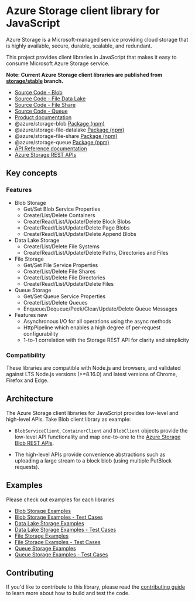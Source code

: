 # Azure Storage client library for JavaScript

Azure Storage is a Microsoft-managed service providing cloud storage that is highly available, secure, durable, scalable, and redundant.

This project provides client libraries in JavaScript that makes it easy to consume Microsoft Azure Storage service.

**Note: Current Azure Storage client libraries are published from [storage/stable](https://github.com/Azure/azure-sdk-for-js/tree/storage/stable/sdk/storage/) branch.**

- [Source Code - Blob](https://github.com/Azure/azure-sdk-for-js/tree/storage/stable/sdk/storage/storage-blob)
- [Source Code - File Data Lake](https://github.com/Azure/azure-sdk-for-js/tree/storage/stable/sdk/storage/storage-file-datalake)
- [Source Code - File Share](https://github.com/Azure/azure-sdk-for-js/tree/storage/stable/sdk/storage/storage-file-share)
- [Source Code - Queue](https://github.com/Azure/azure-sdk-for-js/tree/storage/stable/sdk/storage/storage-queue)
- [Product documentation](https://learn.microsoft.com/azure/storage)
- @azure/storage-blob [Package (npm)](https://www.npmjs.com/package/@azure/storage-blob)
- @azure/storage-file-datalake [Package (npm)](https://www.npmjs.com/package/@azure/storage-file-datalake)
- @azure/storage-file-share [Package (npm)](https://www.npmjs.com/package/@azure/storage-file-share)
- @azure/storage-queue [Package (npm)](https://www.npmjs.com/package/@azure/storage-queue)
- [API Reference documentation](https://learn.microsoft.com/javascript/api/overview/azure/storage)
- [Azure Storage REST APIs](https://learn.microsoft.com/rest/api/storageservices/)

## Key concepts

### Features

- Blob Storage
  - Get/Set Blob Service Properties
  - Create/List/Delete Containers
  - Create/Read/List/Update/Delete Block Blobs
  - Create/Read/List/Update/Delete Page Blobs
  - Create/Read/List/Update/Delete Append Blobs
- Data Lake Storage
  - Create/List/Delete File Systems
  - Create/Read/List/Update/Delete Paths, Directories and Files
- File Storage
  - Get/Set File Service Properties
  - Create/List/Delete File Shares
  - Create/List/Delete File Directories
  - Create/Read/List/Update/Delete Files
- Queue Storage
  - Get/Set Queue Service Properties
  - Create/List/Delete Queues
  - Enqueue/Dequeue/Peek/Clear/Update/Delete Queue Messages
- Features new
  - Asynchronous I/O for all operations using the async methods
  - HttpPipeline which enables a high degree of per-request configurability
  - 1-to-1 correlation with the Storage REST API for clarity and simplicity

### Compatibility

These libraries are compatible with Node.js and browsers, and validated against LTS Node.js versions (>=8.16.0) and latest versions of Chrome, Firefox and Edge.

## Architecture

The Azure Storage client libraries for JavaScript provides low-level and high-level APIs. Take Blob client library as example:

- `BlobServiceClient`, `ContainerClient` and `BlobClient` objects provide the low-level API functionality and map one-to-one to the [Azure Storage Blob REST APIs](https://learn.microsoft.com/rest/api/storageservices/blob-service-rest-api).

- The high-level APIs provide convenience abstractions such as uploading a large stream to a block blob (using multiple PutBlock requests).

## Examples

Please check out examples for each libraries

- [Blob Storage Examples](https://github.com/Azure/azure-sdk-for-js/tree/storage/stable/sdk/storage/storage-blob/samples)
- [Blob Storage Examples - Test Cases](https://github.com/Azure/azure-sdk-for-js/tree/storage/stable/sdk/storage/storage-blob/test/)
- [Data Lake Storage Examples](https://github.com/Azure/azure-sdk-for-js/tree/storage/stable/sdk/storage/storage-file-datalake/samples)
- [Data Lake Storage Examples - Test Cases](https://github.com/Azure/azure-sdk-for-js/tree/storage/stable/sdk/storage/storage-file-datalake/test)
- [File Storage Examples](https://github.com/Azure/azure-sdk-for-js/tree/storage/stable/sdk/storage/storage-file-share/samples)
- [File Storage Examples - Test Cases](https://github.com/Azure/azure-sdk-for-js/tree/storage/stable/sdk/storage/storage-file-share/test)
- [Queue Storage Examples](https://github.com/Azure/azure-sdk-for-js/tree/storage/stable/sdk/storage/storage-queue/samples)
- [Queue Storage Examples - Test Cases](https://github.com/Azure/azure-sdk-for-js/tree/storage/stable/sdk/storage/storage-queue/test)

## Contributing

If you'd like to contribute to this library, please read the [contributing guide](https://github.com/Azure/azure-sdk-for-js/blob/main/CONTRIBUTING.md) to learn more about how to build and test the code.
